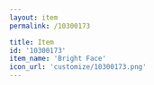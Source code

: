 ```yaml
---
layout: item
permalink: /10300173

title: Item
id: '10300173'
item_name: 'Bright Face'
icon_url: 'customize/10300173.png'
---
```

